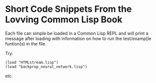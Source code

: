 # Short Code Snippets From the Lovving Common Lisp Book

Each file can simple be loaded in a Common Lisp REPL and will print a message after loading
with information on how to run the test/examp[le funtion(s) in the file.

Try:

````````
(load "HTMLstream.lisp")
(load "backprop_neural_network.lisp")
````````

etc.

